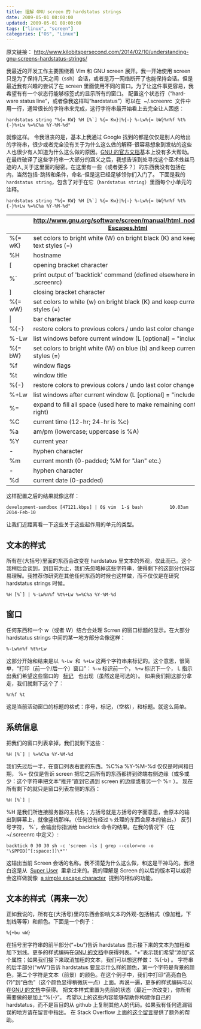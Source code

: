 ```yaml
---
title: 理解 GNU screen 的 hardstatus strings
date: 2009-05-01 08:00:00
updated: 2009-05-01 08:00:00
tags: ["linux", "screen"]
categories: ["OS", "Linux"]
---
```


原文链接： http://www.kilobitspersecond.com/2014/02/10/understanding-gnu-screens-hardstatus-strings/

我最近的开发工作主要围绕着 Vim 和 GNU screen 展开。我一开始使用 screen 只是为了保持几天之间（ssh）会话，或者是万一网络断开了也能保持会话。但是最近我有兴趣的尝试了在 screen 里面使用不同的窗口。为了让这件事更容易，我希望有有一个状态行能够标签式的显示所有的窗口。
配置这个状态行（“hard­ware sta­tus line”，或者像我这样叫“hard­sta­tus”）可以在  ~/.screenrc  文件中用一行，通常很长的字符串来完成，这行字符串最开始看上去完全让人困惑：

<!-- more -->

```
hardstatus string "%{= KW} %H [%`] %{= Kw}|%{-} %-Lw%{= bW}%n%f %t%{-}%+Lw %=%C%a %Y-%M-%d"
```

就像这样。
令我沮丧的是，基本上我通过 Google 找到的都是仅仅是别人的给出的字符串，很少或者完全没有关于为什么这么做的解释-很容易想象到发帖的这些人也很少有人知道为什么这么做的原因。[GNU 的官方文档](http://www.gnu.org/software/screen/manual/html_node/String-Escapes.html)基本上没有多大帮助。
在最终破译了这些字符串一大部分的涵义之后，我想告诉到处寻找这个巫术蛛丝马迹的人,关于这里面的秘密。在这里有一些（或者更多？）的东西我没有包括在内，当然包括-跳转和条件，命名-但是这已经足够领你们入门了。
下面是我的`hardstatus string`，包含了对于在它（`hardstatus string`）里面每个小单元的注释。

```
hardstatus string "%{= KW} %H [%`] %{= Kw}|%{-} %-Lw%{= bW}%n%f %t%{-}%+Lw %=%C%a %Y-%M-%d"
```

|         | http://www.gnu.org/software/screen/manual/html_node/String-Escapes.html             |
| ------- | ----------------------------------------------------------------------------------- |
| %{= wK} | set colors to bright white (W) on bright black (K) and keep current text styles (=) |
| %H      | hostname                                                                            |
| [       | opening bracket character                                                           |
| %`      | print output of 'backtick' command (defined elsewhere in .screenrc)                 |
| ]       | closing bracket character                                                           |
| %{= wW} | set colors to white (w) on bright black (K) and keep current text styles (=)        |
| \|      | bar character                                                                       |
| %{-}    | restore colors to previous colors / undo last color change                          |
| %-Lw    | list windows before current window (L [optional] = "include flags")                 |
| %{= bW} | set colors to bright white (W) on blue (b) and keep current text styles (=)         |
| %f      | window flags                                                                        |
| %t      | window title                                                                        |
| %{-}    | restore colors to previous colors / undo last color change                          |
| %+Lw    | list windows after current window (L [optional] = "include flags")                  |
| %=      | expand to fill all space (used here to make remaining content flush right)          |
| %C      | current time (12-hr; 24-hr is %c)                                                   |
| %a      | am/pm (lowercase; uppercase is %A)                                                  |
| %Y      | current year                                                                        |
| -       | hyphen character                                                                    |
| %m      | current month (0-padded; %M for "Jan" etc.)                                         |
| -       | hyphen character                                                                    |
| %d      | current date (0-padded)                                                             |

这样配置之后的结果就像这样：

```
development-sandbox [47121.kbps] | 0$ vim  1-$ bash          10.03am 2014-Feb-10
```

让我们近距离看一下这些关于这些起作用的单元的类型。

## 文本的样式

所有在{大括号}里面的东西会改变在 hardstatus 里文本的外观，仅此而已。这个我稍后会谈到，到目前为止，我们先忽略掉这些字符串，使得剩下的这部分代码容易理解。我推荐你研究在其他任何东西的时候也这样做，而不仅仅是在研究 hardstatus strings 时候。

```
%H [%`] | %-Lw%n%f %t%+Lw %=%C%a %Y-%M-%d
```

## 窗口

任何东西和一个 w（或者 W）结合会处理 Scrren 的窗口标题的显示。在大部分 hard­sta­tus strings 中间的某一地方部分会像这样：

```
%-Lw%n%f %t%+Lw
```

这部分开始和结束是以  `%-Lw`  和  `%+Lw` 这两个字符串来标记的。这个意思，很简单，“打印（前一个/后一个）窗口”： `%-w` 标识前一个， `%+w` 标识下一个， L 指示出我们希望这些窗口的   [标记](http://aperiodic.net/screen/window_flags)   也出现（虽然这是可选的）。
如果我们把这部分拿走，我们就剩下这个了：

```
%n%f %t
```

这是当前活动窗口的标题的格式：序号，标记，（空格），和标题。就这么简单。

## 系统信息

把我们的窗口列表拿掉，我们就剩下这些：

```
%H [%`] | %=%C%a %Y-%M-%d
```

我们先过后一半，在窗口列表右面的东西。%C%a %Y-%M-%d 仅仅是时间和日期， %= 仅仅是告诉 screen 把它之后所有的东西都挤到终端右侧边缘（或多或少：这个字符串把文本“推开”直到它遇到 screen 的边缘或者另一个 %= ）。
现在所有剩下的就只是窗口列表左侧的东西：

```
%H [%`] |
```

%H 是我们所连接服务器的主机名；方括号就是方括号的字面意思，会原本的输出到屏幕上，就像竖线那样。（任何没有经过 `%` 处理的东西会原本的输出。）
反引号字符， %`，会输出你指派给 backtick 命令的结果。在我的情况下（在~/.screenrc 中定义）:

```
backtick 0 30 30 sh -c 'screen -ls | grep --color=no -o "\$PPID[^[:space:]]\*"'
```

这输出当前 Screen 会话的名称。我不清楚为什么这么做，和这是干神马的。我坦白这是从  [Super User](http://superuser.com/a/212520/151850)  里拿过来的。我的理解是 Screen 的以后的版本可以或将会这样做就像  [a sim­ple escape char­ac­ter](http://stackoverflow.com/a/14166128/2642773)  提到的相似的功能。

## 文本的样式（再来一次）

正如我说的，所有在{大括号}里的东西会影响文本的外观-包括格式（像加粗，下划线等等）和颜色。下面是一个例子：

```
%{+bu wW}
```

在括号里字符串的前半部分(“+bu”)告诉 hardstatus 显示接下来的文本为加粗和加下划线。更多的样式编码在[GNU 的文档](http://www.gnu.org/software/screen/manual/html_node/String-Escapes.html#String-Escapes)中获得列表。“+”表示我们希望“添加”这个属性；如果我们接下来取消加粗的文本，我们可以想这样做： %{-b} 。
字符串的后半部分(“wW”)告诉 hardstatus 要显示什么样的颜色，第一个字符是背景的颜色，第二个字符是文本（前景）的颜色。在这个例子中，我们中打印“高亮白色(?)”到“白色”（这个颜色显得稍微灰一点）上面。再说一遍，更多的样式编码可以在[GNU 的文档](http://www.gnu.org/software/screen/manual/html_node/String-Escapes.html#String-Escapes)中获得。
把文本样式重置为先前的状态（最近一次改变），你所有需要做的是加上“%{-}”。
希望以上的这些内容能够帮助你构建你自己的 hardstatus，而不是盲目的从 github 上复制其他人的代码。如果我有任何遗漏错误的地方请在留言中指出。
在 Stack Overflow 上面的[这个留言](http://stackoverflow.com/a/9557807/2642773)提供了额外的帮助。
